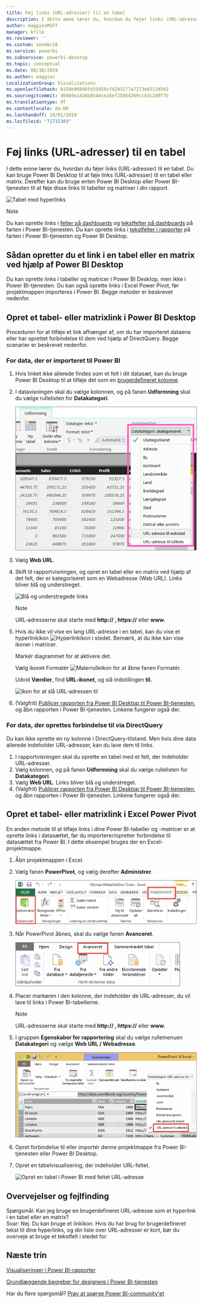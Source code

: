 ```yaml
---
title: Føj links (URL-adresser) til en tabel
description: I dette emne lærer du, hvordan du føjer links (URL-adresser) til en tabel. Du kan bruge Power BI Desktop til at føje links (URL-adresser) til en tabel eller matrix. Derefter kan du bruge enten Power BI Desktop eller Power BI-tjenesten til at føje disse links til tabeller og matrixer i din rapport.
author: maggiesMSFT
manager: kfile
ms.reviewer: ''
ms.custom: seodec18
ms.service: powerbi
ms.subservice: powerbi-desktop
ms.topic: conceptual
ms.date: 08/30/2019
ms.author: maggies
LocalizationGroup: Visualizations
ms.openlocfilehash: b158e968d0fd35859cfd293177a7273e8311d5b2
ms.sourcegitcommit: d04b9e1426b8544ce16ef25864269cc43c2d9f7b
ms.translationtype: HT
ms.contentlocale: da-DK
ms.lasthandoff: 10/01/2019
ms.locfileid: "71715303"
---
```

# <a name="add-hyperlinks-urls-to-a-table"></a>Føj links (URL-adresser) til en tabel
I dette emne lærer du, hvordan du føjer links (URL-adresser) til en tabel. Du kan bruge Power BI Desktop til at føje links (URL-adresser) til en tabel eller matrix. Derefter kan du bruge enten Power BI Desktop eller Power BI-tjenesten til at føje disse links til tabeller og matrixer i din rapport. 

![Tabel med hyperlinks](media/power-bi-hyperlinks-in-tables/hyperlinkedtable.png)

> [!NOTE]
> Du kan oprette links i [felter på dashboards](service-dashboard-edit-tile.md) og [tekstfelter på dashboards](service-dashboard-add-widget.md) på farten i Power BI-tjenesten. Du kan oprette links i [tekstfelter i rapporter](service-add-hyperlink-to-text-box.md) på farten i Power BI-tjenesten og Power BI Desktop.
> 

## <a name="to-create-a-hyperlink-in-a-table-or-matrix-using-power-bi-desktop"></a>Sådan opretter du et link i en tabel eller en matrix ved hjælp af Power BI Desktop
Du kan oprette links i tabeller og matricer i Power BI Desktop, men ikke i Power BI-tjenesten. Du kan også oprette links i Excel Power Pivot, før projektmappen importeres i Power BI. Begge metoder er beskrevet nedenfor.

## <a name="create-a-table-or-matrix-hyperlink-in-power-bi-desktop"></a>Opret et tabel- eller matrixlink i Power BI Desktop
Proceduren for at tilføje et link afhænger af, om du har importeret dataene eller har oprettet forbindelse til dem ved hjælp af DirectQuery. Begge scenarier er beskrevet nedenfor.

### <a name="for-data-imported-into-power-bi"></a>For data, der er importeret til Power BI
1. Hvis linket ikke allerede findes som et felt i dit datasæt, kan du bruge Power BI Desktop til at tilføje det som en [brugerdefineret kolonne](desktop-common-query-tasks.md).
2. I datavisningen skal du vælge kolonnen, og på fanen **Udformning** skal du vælge rullelisten for **Datakategori**.
   
    ![Rulleliste med datakategorier](media/power-bi-hyperlinks-in-tables/pbi_data_category.png)
3. Vælg **Web URL**.
4. Skift til rapportvisningen, og opret en tabel eller en matrix ved hjælp af det felt, der er kategoriseret som en Webadresse (Web URL). Links bliver blå og understreget.

    ![Blå og understregede links](media/power-bi-hyperlinks-in-tables/power-bi-table-with-hyperlinks2.png)

    > [!NOTE]
    > URL-adresserne skal starte med **http:// , https://** eller **www**.
    >
   
1. Hvis du ikke vil vise en lang URL-adresse i en tabel, kan du vise et hyperlinkikon  ![Hyperlinkikon](media/power-bi-hyperlinks-in-tables/power-bi-hyperlink-icon.png) i stedet. Bemærk, at du ikke kan vise ikoner i matricer.
   
    Markér diagrammet for at aktivere det.

    Vælg ikonet Formatér ![Malerrulleikon](media/power-bi-hyperlinks-in-tables/power-bi-paintroller.png) for at åbne fanen Formatér.

    Udvid **Værdier**, find **URL-ikonet**, og slå indstillingen **til.**

    ![Ikon for at slå URL-adressen til](media/power-bi-hyperlinks-in-tables/power-bi-url-icon-on.png)

1. (Valgfrit) [Publicer rapporten fra Power BI Desktop til Power BI-tjenesten](/learn/modules/publish-share-power-bi/2-publish-reports), og åbn rapporten i Power BI-tjenesten. Linkene fungerer også der.

### <a name="for-data-connected-with-directquery"></a>For data, der oprettes forbindelse til via DirectQuery
Du kan ikke oprette en ny kolonne i DirectQuery-tilstand.  Men hvis dine data allerede indeholder URL-adresser, kan du lave dem til links.

1. I rapportvisningen skal du oprette en tabel med et felt, der indeholder URL-adresser.
2. Vælg kolonnen, og på fanen **Udformning** skal du vælge rullelisten for **Datakategori**.
3. Vælg **Web URL**. Links bliver blå og understreget.
4. (Valgfrit) [Publicer rapporten fra Power BI Desktop til Power BI-tjenesten](/learn/modules/publish-share-power-bi/2-publish-reports), og åbn rapporten i Power BI-tjenesten. Linkene fungerer også der.

## <a name="create-a-table-or-matrix-hyperlink-in-excel-power-pivot"></a>Opret et tabel- eller matrixlink i Excel Power Pivot
En anden metode til at tilføje links i dine Power BI-tabeller og -matricer er at oprette links i datasættet, før du importerer/opretter forbindelse til datasættet fra Power BI. I dette eksempel bruges der en Excel-projektmappe.

1. Åbn projektmappen i Excel.
2. Vælg fanen **PowerPivot**, og vælg derefter **Administrer**.
   
   ![Åbn PowerPivot i Excel](media/power-bi-hyperlinks-in-tables/createhyperlinkinpowerpivot2.png)
1. Når PowerPivot åbnes, skal du vælge fanen **Avanceret**.
   
   ![Fanen Avanceret PowerPivot](media/power-bi-hyperlinks-in-tables/createhyperlinkinpowerpivot3.png)
4. Placer markøren i den kolonne, der indeholder de URL-adresser, du vil lave til links i Power BI-tabellerne.
   
   > [!NOTE]
   > URL-adresserne skal starte med **http:// , https://** eller **www**.
   > 
5. I gruppen **Egenskaber for rapportering** skal du vælge rullemenuen **Datakategori** og vælge **Web URL / Webadresse**. 
   
   ![Rulleliste med datakategorier i Excel](media/power-bi-hyperlinks-in-tables/createhyperlinksnew.png)

6. Opret forbindelse til eller importér denne projektmappe fra Power BI-tjenesten eller Power BI Desktop.
7. Opret en tabelvisualisering, der indeholder URL-feltet.
   
   ![Opret en tabel i Power BI med feltet URL-adresse](media/power-bi-hyperlinks-in-tables/hyperlinksintables.gif)

## <a name="considerations-and-troubleshooting"></a>Overvejelser og fejlfinding
Spørgsmål: Kan jeg bruge en brugerdefineret URL-adresse som et hyperlink i en tabel eller en matrix?    
Svar: Nej. Du kan bruge et linkikon. Hvis du har brug for brugerdefineret tekst til dine hyperlinks, og din liste over URL-adresser er kort, bør du overveje at bruge et tekstfelt i stedet for.


## <a name="next-steps"></a>Næste trin
[Visualiseringer i Power BI-rapporter](visuals/power-bi-report-visualizations.md)

[Grundlæggende begreber for designere i Power BI-tjenesten](service-basic-concepts.md)

Har du flere spørgsmål? [Prøv at spørge Power BI-community'et](http://community.powerbi.com/)

